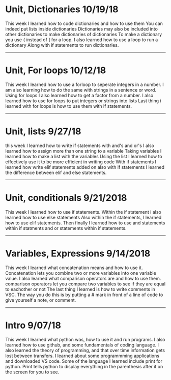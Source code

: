 # Unit, Dictionaries 10/19/18
This week I learned how to code dictionaries and how to use them
You can indeed put lists inside dictionaries
Dictionaries may also be included into other dictionaries to make dictionaries of dictionaries
To make a dictionary you use { instead of ] for a loop.
I also learned how to use a loop to run a dictionary
Along with if statements to run dictionaries.

---

# Unit, For loops 10/12/18
This week I learned how to use a forloop to seperate integers in a number.
I am also learning how to do the same with strings in a sentence or word.
Using for loops I also learned how to get a factor from a number.
I also learned how to use for loops to put integers or strings into lists
Last thing i learned with for loops is how to use them with if statements.

---

# Unit, lists 9/27/18

this week I learned how to write if statements with and's and or's
I also learned how to assign more than one string to a variable
Taking variables I learned how to make a list with the variables
Using the list I learned how to effectively use it to be more efficient in writing code
With if statements I learned how write elif statements added on
also with if statements I learned the difference between elif and else statements.

---

# Unit, conditionals 9/21/2018

This week I learned how to use if statements.
Within the if statement i also learned how to use else statements
Also within the if statements, I learned how to use elif statements.
Then finally I learned how to use and statements within if statments
and or statements within if statements.

---

#  Variables, Expressions 9/14/2018

This week I learned what concatenation means and how to use it.
Concatenation lets you combine two or more variables into one variable value.
I also learned what comparison operators are and how to use them.
comparison operators let you compare two variables to see if they are equal to eachother or not
The last thing I learned is how to write comments in VSC.
The way you do this is by putting a # mark in front of a line of code to give yourself a note, or comment.

---

# Intro 9/07/18

This week I learned what python was, how to use it and run programs.
I also learned how to use github, and some fundamentals of coding language.
I also learned the theory of programming, and that over time information gets lost between transfers.
I learned about some programmming applications and downloaded VS code.
Some of the language  I learned include print for python.
Print tells python to display everything in the parenthesis after it on the screen for you to see.
